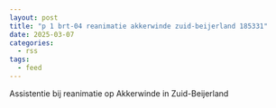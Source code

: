 ```yaml
---
layout: post
title: "p 1 brt-04 reanimatie akkerwinde zuid-beijerland 185331"
date: 2025-03-07
categories: 
  - rss
tags: 
  - feed
---
```


Assistentie bij reanimatie op Akkerwinde in Zuid-Beijerland
